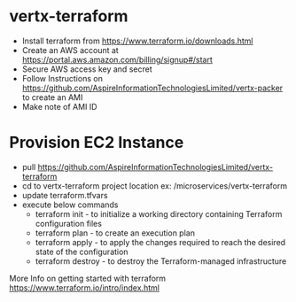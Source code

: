# vertx-terraform

* Install terraform from https://www.terraform.io/downloads.html
* Create an AWS account at https://portal.aws.amazon.com/billing/signup#/start
* Secure AWS access key and secret
* Follow Instructions on https://github.com/AspireInformationTechnologiesLimited/vertx-packer to create an AMI
* Make note of AMI ID

# Provision EC2 Instance

* pull https://github.com/AspireInformationTechnologiesLimited/vertx-terraform
* cd to vertx-terraform project location ex: /microservices/vertx-terraform
* update terraform.tfvars
* execute below commands
  * terraform init - to initialize a working directory containing Terraform configuration files
  * terraform plan -  to create an execution plan
  * terraform apply - to apply the changes required to reach the desired state of the configuration
  * terraform destroy - to destroy the Terraform-managed infrastructure

More Info on getting started with terraform https://www.terraform.io/intro/index.html
